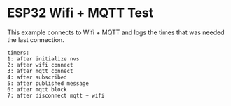 # ESP32 Wifi + MQTT Test

This example connects to Wifi + MQTT and logs the times that was needed the last connection.

```
timers:
1: after initialize nvs
2: after wifi connect
3: after mqtt connect
4: after subscribed
5: after published message
6: after mqtt block
7: after disconnect mqtt + wifi
```
